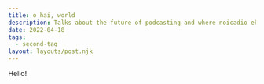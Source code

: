 ```yaml
---
title: o hai, world
description: Talks about the future of podcasting and where noicadio ekho stands on it.
date: 2022-04-18
tags:
  - second-tag
layout: layouts/post.njk
---
```


Hello!